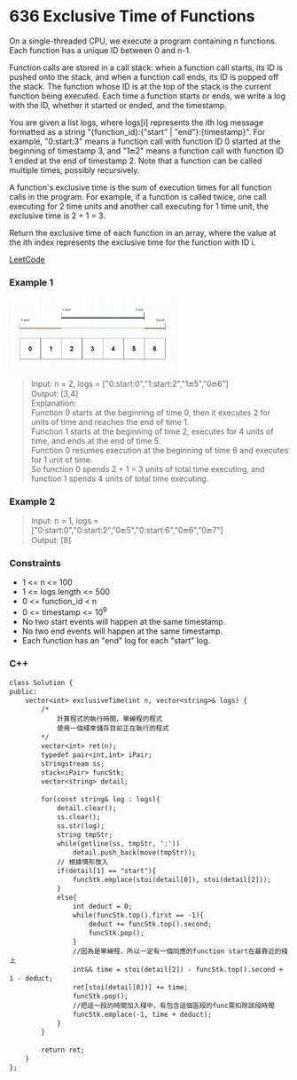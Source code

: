 # 636 Exclusive Time of Functions

On a single-threaded CPU, we execute a program containing n functions. Each function has a unique ID between 0 and n-1.

Function calls are stored in a call stack: when a function call starts, its ID is pushed onto the stack, and when a function call ends, its ID is popped off the stack. The function whose ID is at the top of the stack is the current function being executed. Each time a function starts or ends, we write a log with the ID, whether it started or ended, and the timestamp.

You are given a list logs, where logs[i] represents the ith log message formatted as a string "{function_id}:{"start" | "end"}:{timestamp}". For example, "0:start:3" means a function call with function ID 0 started at the beginning of timestamp 3, and "1:end:2" means a function call with function ID 1 ended at the end of timestamp 2. Note that a function can be called multiple times, possibly recursively.

A function's exclusive time is the sum of execution times for all function calls in the program. For example, if a function is called twice, one call executing for 2 time units and another call executing for 1 time unit, the exclusive time is 2 + 1 = 3.

Return the exclusive time of each function in an array, where the value at the ith index represents the exclusive time for the function with ID i.
 
 
[LeetCode](https://leetcode.cn/problems/exclusive-time-of-functions/)

### Example 1

<img src="img/636.png" width = "300"/>

>Input: n = 2, logs = ["0:start:0","1:start:2","1:end:5","0:end:6"]  
Output: [3,4]  
Explanation:  
Function 0 starts at the beginning of time 0, then it executes 2 for units of time and reaches the end of time 1.  
Function 1 starts at the beginning of time 2, executes for 4 units of time, and ends at the end of time 5.  
Function 0 resumes execution at the beginning of time 6 and executes for 1 unit of time.  
So function 0 spends 2 + 1 = 3 units of total time executing, and function 1 spends 4 units of total time executing.  

### Example 2

>Input: n = 1, logs = ["0:start:0","0:start:2","0:end:5","0:start:6","0:end:6","0:end:7"]  
Output: [8]  
 

### Constraints

* 1 <= n <= 100
* 1 <= logs.length <= 500
* 0 <= function_id < n
* 0 <= timestamp <= 10<sup>9</sup>
* No two start events will happen at the same timestamp.
* No two end events will happen at the same timestamp.
* Each function has an "end" log for each "start" log.

### C++ 

```
class Solution {
public:
    vector<int> exclusiveTime(int n, vector<string>& logs) {
        /*
            計算程式的執行時間，單線程的程式
            使用一個棧來儲存目前正在執行的程式
        */
        vector<int> ret(n);
        typedef pair<int,int> iPair;
        stringstream ss;
        stack<iPair> funcStk;
        vector<string> detail;

        for(const string& log : logs){
            detail.clear();
            ss.clear();
            ss.str(log);
            string tmpStr;
            while(getline(ss, tmpStr, ':'))
                detail.push_back(move(tmpStr));
            // 根據情形放入
            if(detail[1] == "start"){
                funcStk.emplace(stoi(detail[0]), stoi(detail[2]));
            }
            else{
                int deduct = 0;
                while(funcStk.top().first == -1){
                    deduct += funcStk.top().second;
                    funcStk.pop();
                }
                //因為是單線程，所以一定有一個同應的function start在最靠近的棧上
                int&& time = stoi(detail[2]) - funcStk.top().second + 1 - deduct;
                ret[stoi(detail[0])] += time;
                funcStk.pop();
                //把這一段的時間加入棧中，有包含這個區段的func需扣除該段時間
                funcStk.emplace(-1, time + deduct);
            }
        }

        return ret;
    }
};
```